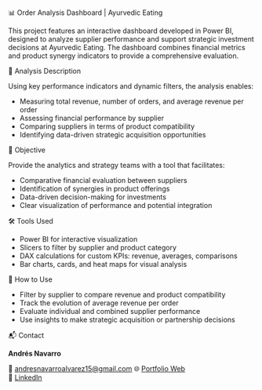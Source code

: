 📊 Order Analysis Dashboard | Ayurvedic Eating

This project features an interactive dashboard developed in Power BI, designed to analyze supplier performance and support strategic investment decisions at Ayurvedic Eating. The dashboard combines financial metrics and product synergy indicators to provide a comprehensive evaluation.

🧠 Analysis Description

Using key performance indicators and dynamic filters, the analysis enables:

- Measuring total revenue, number of orders, and average revenue per order
- Assessing financial performance by supplier
- Comparing suppliers in terms of product compatibility
- Identifying data-driven strategic acquisition opportunities

🎯 Objective

Provide the analytics and strategy teams with a tool that facilitates:

- Comparative financial evaluation between suppliers
- Identification of synergies in product offerings
- Data-driven decision-making for investments
- Clear visualization of performance and potential integration

🛠️ Tools Used

- Power BI for interactive visualization
- Slicers to filter by supplier and product category
- DAX calculations for custom KPIs: revenue, averages, comparisons
- Bar charts, cards, and heat maps for visual analysis

🚀 How to Use

- Filter by supplier to compare revenue and product compatibility
- Track the evolution of average revenue per order
- Evaluate individual and combined supplier performance
- Use insights to make strategic acquisition or partnership decisions

📬 Contact

**Andrés Navarro**  

📧 andresnavarroalvarez15@gmail.com
🌐 [Portfolio Web](https://andres-navarro-portfolio.netlify.app)  
🔗 [LinkedIn](https://www.linkedin.com/in/andr%C3%A9s-navarro77/)
